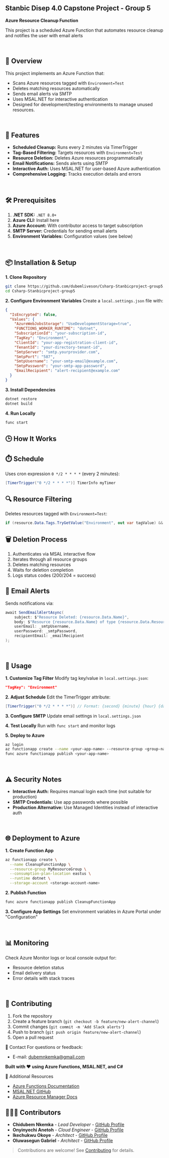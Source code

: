 ## Stanbic Disep 4.0 Capstone Project - Group 5
**Azure Resource Cleanup Function**  

This project is a scheduled Azure Function that automates resource cleanup and notifies the user with email alerts

<br>

## 📌 Overview
This project implements an Azure Function that:

- Scans Azure resources tagged with `Environment=Test`
- Deletes matching resources automatically
- Sends email alerts via SMTP
- Uses MSAL.NET for interactive authentication
- Designed for development/testing environments to manage unused resources.

<br>

## 🚀 Features
- **Scheduled Cleanup:** Runs every 2 minutes via TimerTrigger
- **Tag-Based Filtering:** Targets resources with `Environment=Test`
- **Resource Deletion:** Deletes Azure resources programmatically
- **Email Notifications:** Sends alerts using SMTP
- **Interactive Auth:** Uses MSAL.NET for user-based Azure authentication
- **Comprehensive Logging:** Tracks execution details and errors

<br>
  
## 🛠️ Prerequisites
1. **.NET SDK:** `.NET 8.0+`
2. **Azure CLI:** Install here
3. **Azure Account:** With contributor access to target subscription
4. **SMTP Server:** Credentials for sending email alerts
5. **Environment Variables:** Configuration values (see below)

<br>
   
## 📦 Installation & Setup
**1. Clone Repository**
```bash
git clone https://github.com/dubemliveson/Csharp-Stanbicproject-group5.git 
cd Csharp-Stanbicproject-group5
```

**2. Configure Environment Variables**
Create a `local.settings.json` file with:
```json
{
  "IsEncrypted": false,
  "Values": {
    "AzureWebJobsStorage": "UseDevelopmentStorage=true",
    "FUNCTIONS_WORKER_RUNTIME": "dotnet",
    "SubscriptionId": "your-subscription-id",
    "TagKey": "Environment",
    "ClientId": "your-app-registration-client-id",
    "TenantId": "your-directory-tenant-id",
    "SmtpServer": "smtp.yourprovider.com",
    "SmtpPort": "587",
    "SmtpUsername": "your-smtp-email@example.com",
    "SmtpPassword": "your-smtp-app-password",
    "EmailRecipient": "alert-recipient@example.com"
  }
}
```

**3. Install Dependencies**
```bash
dotnet restore
dotnet build
```

**4. Run Locally**
```bash
func start
```

## 🕒 How It Works

## ⏱️ Schedule
Uses cron expression `0 */2 * * * *` (every 2 minutes):
```csharp
[TimerTrigger("0 */2 * * * *")] TimerInfo myTimer
```

## 🔍 Resource Filtering
Deletes resources tagged with `Environment=Test`:
```csharp
if (resource.Data.Tags.TryGetValue("Environment", out var tagValue) && tagValue == "Test")
```

## 🗑️ Deletion Process
1. Authenticates via MSAL interactive flow
2. Iterates through all resource groups
3. Deletes matching resources
4. Waits for deletion completion
5. Logs status codes (200/204 = success)

## 📧 Email Alerts
Sends notifications via:
```csharp
await SendEmailAlertAsync(
    subject: $"Resource Deleted: {resource.Data.Name}",
    body: $"Resource {resource.Data.Name} of type {resource.Data.ResourceType} was deleted.",
    userEmail: _smtpUsername,
    userPassword: _smtpPassword,
    recipientEmail: _emailRecipient
);
```
<br>

## 📝 Usage
**1. Customize Tag Filter**
Modify tag key/value in `local.settings.json`:
```json
"TagKey": "Environment"
```

**2. Adjust Schedule**
Edit the TimerTrigger attribute:
```csharp
[TimerTrigger("0 */2 * * * *")] // Format: {second} {minute} {hour} {day} {month} {day-of-week}
```

**3. Configure SMTP**
Update email settings in `local.settings.json`

**4. Test Locally**
Run with `func start` and monitor logs

**5. Deploy to Azure**
```bash
az login
az functionapp create --name <your-app-name> --resource-group <group-name> --consumption-plan-location <location>
func azure functionapp publish <your-app-name>
```
<br>

## ⚠️ Security Notes
- **Interactive Auth:** Requires manual login each time (not suitable for production)
- **SMTP Credentials:** Use app passwords where possible
- **Production Alternative:** Use Managed Identities instead of interactive auth

 <br>
 
## 🌐 Deployment to Azure
**1. Create Function App**
```bash
az functionapp create \
  --name CleanupFunctionApp \
  --resource-group MyResourceGroup \
  --consumption-plan-location eastus \
  --runtime dotnet \
  --storage-account <storage-account-name>
```

**2. Publish Function**
```bash
func azure functionapp publish CleanupFunctionApp
```

**3. Configure App Settings**
Set environment variables in Azure Portal under "Configuration"

<br>

## 📊 Monitoring
Check Azure Monitor logs or local console output for:
- Resource deletion status
- Email delivery status
- Error details with stack traces

<br>

## 🤝 Contributing
1. Fork the repository
2. Create a feature branch (`git checkout -b feature/new-alert-channel`)
3. Commit changes (`git commit -m 'Add Slack alerts'`)
4. Push to branch (`git push origin feature/new-alert-channel`)
5. Open a pull request

📧 Contact
For questions or feedback:
- E-mail: dubemnkemka@gmail.com

**Built with ❤️ using Azure Functions, MSAL.NET, and C#**

📌 Additional Resources
- [Azure Functions Documentation](https://learn.microsoft.com/en-us/azure/azure-functions/?spm=a2ty_o01.29997173.0.0.1f8bc921NoIOAf)
- [MSAL.NET GitHub](https://github.com/AzureAD/microsoft-authentication-library-for-dotnet?spm=a2ty_o01.29997173.0.0.1f8bc921NoIOAf)
- [Azure Resource Manager Docs](https://learn.microsoft.com/en-us/azure/azure-resource-manager/?spm=a2ty_o01.29997173.0.0.1f8bc921NoIOAf)

## 🧑‍🤝‍🧑 Contributors  
- **Chidubem Nkemka** - *Lead Developer* - [GitHub Profile](https://github.com/dubemliveson )  
- **Onyinyechi Anetoh** - *Cloud Engineer* - [GitHub Profile](https://github.com/janedoe )  
- **Ikechukwu Okoye** - *Architect* - [GitHub Profile](https://github.com/OluwaRuben )
- **Oluwasegun Gabriel** - *Architect* - [GitHub Profile](https://github.com/OluwaRuben )   

> Contributions are welcome! See [Contributing](#-contributing) for details.








